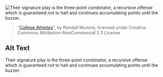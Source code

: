 ![Their signature play is the three-point combinator, a recursive offense which is guaranteed not to halt and continues accumulating points until the buzzer.](https://imgs.xkcd.com/comics/college_athletes.png)
> "[College Athletes](https://xkcd.com/2210/)", by Randall Munroe, licensed under Creative Commons Attribution-NonCommercial 2.5 License

## Alt Text
Their signature play is the three-point combinator, a recursive offense which is guaranteed not to halt and continues accumulating points until the buzzer.
